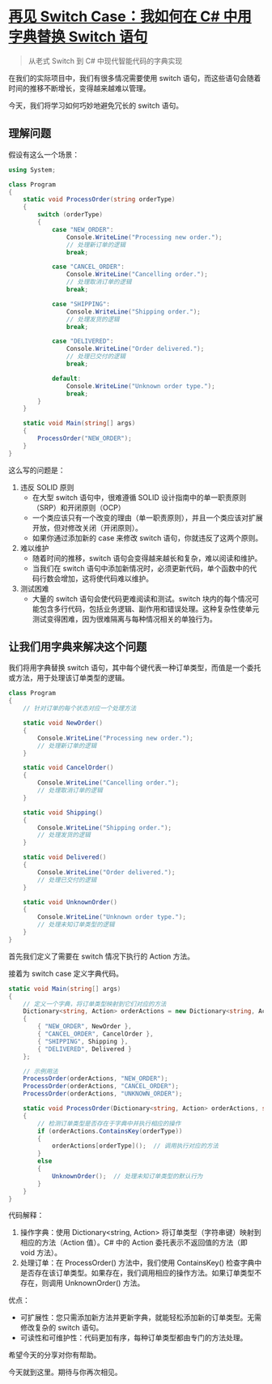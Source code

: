 # [再见 Switch Case：我如何在 C# 中用字典替换 Switch 语句](https://medium.com/@devesh.akgec/goodbye-switch-case-how-i-replaced-switch-case-with-dictionary-in-c-70f21fd6c5b8)

> 从老式 Switch 到 C# 中现代智能代码的字典实现

在我们的实际项目中，我们有很多情况需要使用 switch 语句，而这些语句会随着时间的推移不断增长，变得越来越难以管理。

今天，我们将学习如何巧妙地避免冗长的 switch 语句。

## 理解问题

假设有这么一个场景：

```csharp
using System;

class Program
{
    static void ProcessOrder(string orderType)
    {
        switch (orderType)
        {
            case "NEW_ORDER":
                Console.WriteLine("Processing new order.");
                // 处理新订单的逻辑
                break;

            case "CANCEL_ORDER":
                Console.WriteLine("Cancelling order.");
                // 处理取消订单的逻辑
                break;

            case "SHIPPING":
                Console.WriteLine("Shipping order.");
                // 处理发货的逻辑
                break;

            case "DELIVERED":
                Console.WriteLine("Order delivered.");
                // 处理已交付的逻辑
                break;

            default:
                Console.WriteLine("Unknown order type.");
                break;
        }
    }

    static void Main(string[] args)
    {
        ProcessOrder("NEW_ORDER");
    }
}
```

这么写的问题是：

1. 违反 SOLID 原则
    - 在大型 switch 语句中，很难遵循 SOLID 设计指南中的单一职责原则（SRP）和开闭原则（OCP）
    - 一个类应该只有一个改变的理由（单一职责原则），并且一个类应该对扩展开放，但对修改关闭（开闭原则）。
    - 如果你通过添加新的 case 来修改 switch 语句，你就违反了这两个原则。
2. 难以维护
    - 随着时间的推移，switch 语句会变得越来越长和复杂，难以阅读和维护。
    - 当我们在 switch 语句中添加新情况时，必须更新代码，单个函数中的代码行数会增加，这将使代码难以维护。
3. 测试困难
    - 大量的 switch 语句会使代码更难阅读和测试。switch 块内的每个情况可能包含多行代码，包括业务逻辑、副作用和错误处理。这种复杂性使单元测试变得困难，因为很难隔离与每种情况相关的单独行为。

## 让我们用字典来解决这个问题

我们将用字典替换 switch 语句，其中每个键代表一种订单类型，而值是一个委托或方法，用于处理该订单类型的逻辑。

```csharp
class Program
{
    // 针对订单的每个状态对应一个处理方法

    static void NewOrder()
    {
        Console.WriteLine("Processing new order.");
        // 处理新订单的逻辑
    }

    static void CancelOrder()
    {
        Console.WriteLine("Cancelling order.");
        // 处理取消订单的逻辑
    }

    static void Shipping()
    {
        Console.WriteLine("Shipping order.");
        // 处理发货的逻辑
    }

    static void Delivered()
    {
        Console.WriteLine("Order delivered.");
        // 处理已交付的逻辑
    }

    static void UnknownOrder()
    {
        Console.WriteLine("Unknown order type.");
        // 处理未知订单类型的逻辑
    }  
}
```

首先我们定义了需要在 switch 情况下执行的 Action 方法。

接着为 switch case 定义字典代码。

```csharp
static void Main(string[] args)
{
    // 定义一个字典，将订单类型映射到它们对应的方法
    Dictionary<string, Action> orderActions = new Dictionary<string, Action>
    {
        { "NEW_ORDER", NewOrder },
        { "CANCEL_ORDER", CancelOrder },
        { "SHIPPING", Shipping },
        { "DELIVERED", Delivered }
    };

    // 示例用法
    ProcessOrder(orderActions, "NEW_ORDER");
    ProcessOrder(orderActions, "CANCEL_ORDER");
    ProcessOrder(orderActions, "UNKNOWN_ORDER");

    static void ProcessOrder(Dictionary<string, Action> orderActions, string orderType)
    {
        // 检测订单类型是否存在于字典中并执行相应的操作
        if (orderActions.ContainsKey(orderType))
        {
            orderActions[orderType]();  // 调用执行对应的方法
        }
        else
        {
            UnknownOrder();  // 处理未知订单类型的默认行为
        }
    }
}
```

代码解释：

1. 操作字典：使用 Dictionary\<string, Action\> 将订单类型（字符串键）映射到相应的方法（Action 值）。C# 中的 Action 委托表示不返回值的方法（即 void 方法）。
2. 处理订单：在 ProcessOrder() 方法中，我们使用 ContainsKey() 检查字典中是否存在该订单类型。如果存在，我们调用相应的操作方法。如果订单类型不存在，则调用 UnknownOrder() 方法。

优点：

- 可扩展性：您只需添加新方法并更新字典，就能轻松添加新的订单类型。无需修改复杂的 switch 语句。
- 可读性和可维护性：代码更加有序，每种订单类型都由专门的方法处理。

希望今天的分享对你有帮助。

今天就到这里。期待与你再次相见。
